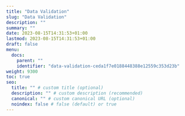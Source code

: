 ```yaml
---
title: "Data Validation"
slug: "Data Validation"
description: ""
summary: ""
date: 2023-08-15T14:31:53+01:00
lastmod: 2023-08-15T14:31:53+01:00
draft: false
menu:
  docs:
    parent: ""
    identifier: "data-validation-ceda1f7e0188448388e12559c353d23b"
weight: 9300
toc: true
seo:
  title: "" # custom title (optional)
  description: "" # custom description (recommended)
  canonical: "" # custom canonical URL (optional)
  noindex: false # false (default) or true
---
```

